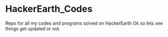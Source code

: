 # HackerEarth_Codes
Repo for all my codes and programs solved on HackerEarth
Ok so lets see things get updated or not.